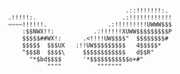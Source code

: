 
                                      .::!!!!!!!:.
     .!!!!!:.                        .:!!!!!!!!!!!!
     ~~~~!!!!!!.                 .:!!!!!!!!!UWWW$$$
         :$$NWX!!:           .:!!!!!!XUWW$$$$$$$$$P
         $$$$$##WX!:      .<!!!!UW$$$$"  $$$$$$$$#
         $$$$$  $$$UX   :!!UW$$$$$$$$$   4$$$$$*
         ^$$$B  $$$$\     $$$$$$$$$$$$   d$$R"
           "*$bd$$$$      '*$$$$$$$$$$$o+#"
                """"          """"""" 
